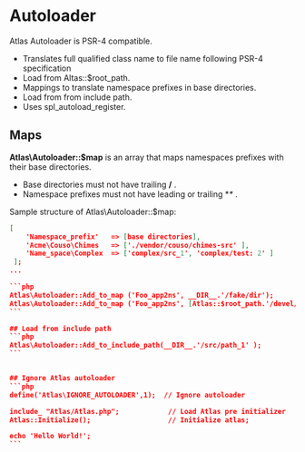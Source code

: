 # Autoloader

Atlas Autoloader is  PSR-4 compatible.

* Translates full qualified class name to  file name following PSR-4 specification
* Load from Altas::$root_path.
* Mappings to translate namespace prefixes in base directories.
* Load from from include path.
* Uses spl_autoload_register.


## Maps

**Atlas\Autoloader::$map** is an array that maps namespaces prefixes with their base directories.

* Base directories must not have trailing **/** .
* Namespace prefixes must not have leading or trailing **\** .

Sample structure of Atlas\Autoloader::$map:
````json
[
    'Namespace_prefix'   => [base directories],
    'Acme\Couso\Chimes   => ['./vendor/couso/chimes-src' ],
    'Name_space\Complex  => ['complex/src_1', 'complex/test: 2' ]
 ];
...

```php
Atlas\Autoloader::Add_to_map ('Foo_app2ns', __DIR__.'/fake/dir');
Atlas\Autoloader::Add_to_map ('Foo_app2ns', [Atlas::$root_path.'/devel/autoloader/src', __DIR__.'/src/x']);
```

## Load from include path
```php
Atlas\Autoloader::Add_to_include_path(__DIR__.'/src/path_1' );
```


## Ignore Atlas autoloader
```php
define('Atlas\IGNORE_AUTOLOADER',1);  // Ignore autoloader

include_ "Atlas/Atlas.php";            // Load Atlas pre initializer
Atlas::Initialize();                   // Initialize atlas;

echo 'Hello World!';
```

